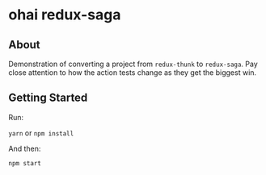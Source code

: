 # ohai redux-saga

## About

Demonstration of converting a project from `redux-thunk` to `redux-saga`. Pay close attention to how the action tests change as they get the biggest win.

## Getting Started

Run:

`yarn` or `npm install`

And then:

`npm start`
